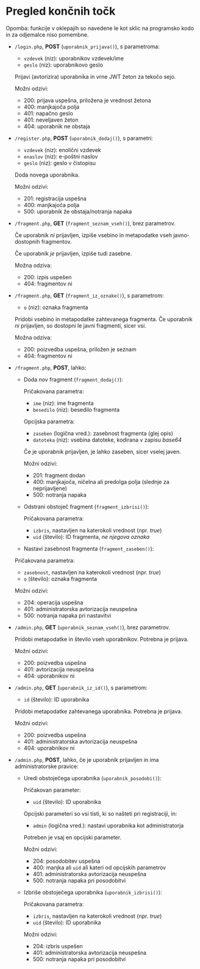# Pregled končnih točk

Opomba: funkcije v oklepajih so navedene le kot sklic na programsko kodo in za odjemalce niso pomembne.

* `/login.php`, **POST** (`uporabnik_prijava()`), s parametroma:

  - `vzdevek` (niz): uporabnikov vzdevek/ime
  - `geslo` (niz): uporabnikovo geslo

  Prijavi (avtorizira) uporabnika in vrne JWT žeton za tekočo sejo.

  Možni odzivi:

  - 200: prijava uspešna, priložena je vrednost žetona
  - 400: manjkajoča polja
  - 401: napačno geslo
  - 401: neveljaven žeton
  - 404: uporabnik ne obstaja


* `/register.php`, **POST** (`uporabnik_dodaj()`), s parametri:

  - `vzdevek` (niz): enolični vzdevek
  - `enaslov` (niz): e-poštni naslov
  - `geslo` (niz): geslo v čistopisu

  Doda novega uporabnika.

  Možni odzivi:

  - 201: registracija uspešna
  - 400: manjkajoča polja
  - 500: uporabnik že obstaja/notranja napaka


* `/fragment.php`, **GET** (`fragment_seznam_vseh()`), brez parametrov.

  Če uporabnik *ni* prijavljen, izpiše vsebino in metapodatke vseh javno-dostopnih
  fragmentov.

  Če uporabnik *je* prijavljen, izpiše tudi zasebne.

  Možna odziva:

  - 200: izpis uspešen
  - 404: fragmentov ni


* `/fragment.php`, **GET** (`fragment_iz_oznake()`), s parametrom:

  - `o` (niz): oznaka fragmenta

  Pridobi vsebino in metapodatke zahtevanega fragmenta. Če uporabnik *ni* prijavljen,
  so dostopni le javni fragmenti, sicer vsi.

  Možna odziva:

  - 200: poizvedba uspešna, priložen je seznam
  - 404: fragmentov ni


* `/fragment.php`, **POST**, lahko:

  + Doda nov fragment (`fragment_dodaj()`):

    Pričakovana parametra:

    - `ime` (niz): ime fragmenta
    - `besedilo` (niz): besedilo fragmenta

    Opcijska parametra:

    - `zaseben` (logična vred.): zasebnost fragmenta (glej opis)
    - `datoteka` (niz): vsebina datoteke, kodirana v zapisu _base64_

    Če je uporabnik prijavljen, je lahko zaseben, sicer vselej javen.

    Možni odzivi:

    - 201: fragment dodan
    - 400: manjkajoča, ničelna ali predolga polja (slednje za neprijavljene)
    - 500: notranja napaka

  + Odstrani obstoječ fragment (`fragment_izbrisi()`):

    Pričakovana parametra:

    - `izbris`, nastavljen na katerokoli vrednost (npr. _true_)
    - `uid` (število): ID fragmenta, *ne njegova oznaka*

   + Nastavi zasebnost fragmenta (`fragment_zaseben()`):

    Pričakovana parametra:

    - `zasebnost`, nastavljen na katerokoli vrednost (npr. _true_)
    - `o` (število): oznaka fragmenta

    Možni odzivi:

    - 204: operacija uspešna
    - 401: administratorska avtorizacija neuspešna
    - 500: notranja napaka pri nastavitvi


* `/admin.php`, **GET** (`uporabnik_seznam_vseh()`), brez parametrov.

  Pridobi metapodatke in število vseh uporabnikov. Potrebna je prijava.

  Možni odzivi:

  - 200: poizvedba uspešna
  - 401: avtorizacija neuspešna
  - 404: uporabnikov ni


* `/admin.php`, **GET** (`uporabnik_iz_id()`), s parametrom:

  - `id` (število): ID uporabnika

  Pridobi metapodatke zahtevanega uporabnika. Potrebna je prijava.

  Možni odzivi:

  - 200: poizvedba uspešna
  - 401: administratorska avtorizacija neuspešna
  - 404: uporabnikov ni


* `/admin.php`, **POST**, lahko, če je uporabnik prijavljen in ima administratorske pravice:

  + Uredi obstoječega uporabnika (`uporabnik_posodobi()`):

    Pričakovan parameter:

    - `uid` (število): ID uporabnika

    Opcijski parameteri so vsi tisti, ki so našteti pri registraciji, in:

    - `admin` (logična vred.): nastavi uporabnika kot administratorja

    Potreben je vsaj en opcijski parameter.

    Možni odzivi:

    - 204: posodobitev uspešna
    - 400: manjka ali `uid` ali kateri od opcijskih parametrov
    - 401: administratorska avtorizacija neuspešna
    - 500: notranja napaka pri posodobitvi

  + Izbriše obstoječega uporabnika (`uporabnik_izbrisi()`):

    Pričakovana parametra:

    - `izbris`, nastavljen na katerokoli vrednost (npr. _true_)
    - `uid` (število): ID uporabnika

    Možni odzivi:

    - 204: izbris uspešen
    - 401: administratorska avtorizacija neuspešna
    - 500: notranja napaka pri posodobitvi
